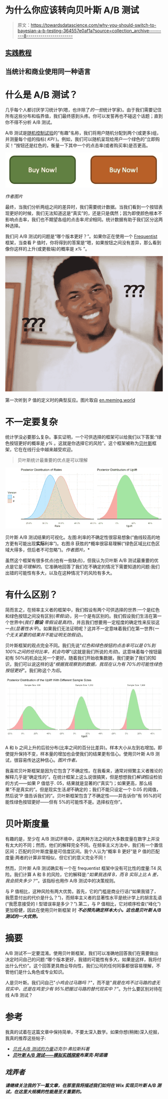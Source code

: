 # 为什么你应该转向贝叶斯 A/B 测试

> 原文：<https://towardsdatascience.com/why-you-should-switch-to-bayesian-a-b-testing-364557e0af1a?source=collection_archive---------8----------------------->

## [实践教程](https://towardsdatascience.com/tagged/hands-on-tutorials)

## 当统计和商业使用同一种语言

# 什么是 A/B 测试？

几乎每个人都讨厌学习统计学(嗯，也许除了*的一些*统计学家)。由于我们需要记住所有这些分布和临界值，我们最终感到头疼。你可以发誓再也不碰这个话题；直到你不得不分析 A/B 测试。

A/B 测试是[随机控制试验](http://en.wikipedia.org/wiki/Randomized_controlled_trial)的“有趣”名称，我们将用户随机分配到两个(或更多)组，并测量每个组的指标( *KPI* )。例如，我们可以随机呈现给用户一个绿色的“立即购买！”按钮还是红色的，衡量一下其中一个的点击率(或者购买率)是否更高。

![](img/dd107d0e3237456c2c49dd1dae29698a.png)

*作者图片*

最终，当我们分析两组之间的差异时，我们需要统计数据。当我们看到一个按钮表现更好的时候，我们无法知道这是“真实”的，还是只是偶然；因为即使颜色根本不影响点击率，我们也不期望各组的点击率*完全*相同。统计数据有助于我们区分这两种选择。

我们问 A/B 测试的问题是“哪个版本更好？”。如果你正在使用一个 [Frequentist](http://en.wikipedia.org/wiki/Frequentist_inference) 框架，当查看 P 值时，你将得到的答案是“嗯，如果按钮之间没有差异，那么看到像你这样的上升(或更极端)的概率是 *x%* ”。

![](img/8530138361c90e08bc36f55d0ede64da.png)

第一次听到 P 值的定义时的典型反应。图片取自 [en.meming.world](https://en.meming.world/wiki/Confused_Nick_Young)

# 不一定要复杂

统计学没必要那么复杂。事实证明，一个可供选择的框架可以给我们以下答案:“绿色按钮更好的概率是 *y%* 。这就是你选择它的风险”。这个框架被称为[贝叶斯](http://en.wikipedia.org/wiki/Bayesian_inference)框架，它在在线行业中越来越受欢迎。

> 贝叶斯统计最重要的优点是可以理解

![](img/c597c2614cc9efcc884b45eaebe408a9.png)

贝叶斯 A/B 测试结果的可视化。左图:利率的不确定性很容易想象(“曲线较高的地方更有可能出现**实际**利率”)。右图:B 获胜的*概率很容易理解(“绿色区域比红色区域大得多，但后者不可忽略”)。*作者图片。**

虽然这个框架有很多优点(也有一些缺点)，但我认为贝叶斯 A/B 测试最重要的优点是它是*可理解的*。它准确地回答了我们在不确定的情况下需要知道的问题:我们出错的可能性有多大，以及在这种情况下的风险有多大。

# 有什么区别？

简而言之，在频率主义者的框架中，我们假设有两个可供选择的世界:一个是红色和绿色按钮之间没有区别(*零假设*)，另一个是有区别的。我们假设我们生活在第一个世界中(*我们* ***假设*** *零假设是真的*)，并且我们想要用一定程度的确定性来反驳这一点(*显著性水平*)。如果我们无法证明呢？这并不一定意味着我们在第一世界(*一个无关紧要的结果并不能证明无效假设*)。

贝叶斯框架的观点完全不同。我们先说“*红色和绿色按钮的点击率可以是 0%到 100%之间的任何比率，机会均等*”(这就是我们所说的*先验*)。这意味着每个按钮最初有 50%的机会比另一个更好。随着我们开始收集数据，我们更新了我们的知识，我们可以说这样的话“*根据我观察到的数据，我现在认为有 70%的可能性绿色按钮更好*”。我们称这个*为后*。

![](img/dad23db2f673890493f6185d741743eb.png)

A 和 b 之间上升的后验分布(比率之间的百分比差异)。样本大小从左到右增加。即使提升保持不变，样本量的增加也会使我们的结果更有信心。使用贝叶斯 A/B 测试，很容易传达这种信心。*图片作者。*

我喜欢贝叶斯框架是因为它包含了不确定性。在我看来，通常对频繁主义者推论的解释几乎是“确定性的”。在统计框架上这么说很搞笑，但是想想我们*解读*假设检验的方式——如果 P 值低于. 05，结果就是显著的(“真实”)；如果更高，那么结果“不是真实的”。但是现实生活*是*不确定的；我们不能只设定一个 0.05 的阈值，然后说“P 值告诉我们的”。贝叶斯框架包含了不确定性——并告诉你“有 95%的可能性绿色按钮更好——但有 5%的可能性不是。选择权在你”。

# 贝叶斯度量

有趣的是，至少在 A/B 测试环境中，这两种方法之间的大多数度量在数字上并没有太大的不同；然而，他们的解释完全不同。在频率主义方法中，我们有一个置信区间；匹配的贝叶斯度量是可信度区间。我个人认为“概率 B 更好”是 P 值的匹配度量:两者的计算非常相似，但它们的意义完全不同！

然而，贝叶斯 A/B 测试确实有一个在 frequentist 框架中没有可比性的度量:T4 风险。我们计算 A 和 B 的风险，它的解释是:“*如果我选择 B，而 B 实际上比 A 差，我会损失多少？*”。该指标也用作 A/B 测试中的决策规则。

与 P 值相比，这种风险有两大优势。首先，它的门槛是商业行话(“如果我错了，我愿意付出的代价是什么？”)，而频率主义者的显著性水平是统计学上的胡言乱语(“我愿意接受的 I 型错误率是多少？”).第二，与 P 值相比，它对顺序检查(“峰化”)更加稳健，因此在使用贝叶斯框架 时 ***不必预先确定样本大小。这也是贝叶斯 A/B 测试的一大优势。***

# 摘要

A/B 测试不一定要混淆。使用贝叶斯框架，我们可以准确地回答我们在需要做出决定时问自己的问题:“哪个版本更好，我错的可能性有多大，如果是这样，我将付出什么代价”。这个回答更具商业导向性，我们公司的任何同事都很容易理解，不管他们是什么角色或专业知识。

人是贝叶斯。我们问自己"*小鸡会过马路吗？*"，而不是"*我是在鸡不过马路的虚无现实中，还是在鸡至少有 95%把握过马路的替代现实中？*”。为什么要区别对待在线 A/B 测试？

# 参考

我真的试着在这篇文章中保持简单，不要太深入数学。如果你想(稍微)深入挖掘，我真的推荐这些帖子:

*   *[*贝氏 A/B 测试的力量*](https://medium.com/convoy-tech/the-power-of-bayesian-a-b-testing-f859d2219d5)*迈克尔·弗拉斯科著**
*   ***[*贝叶斯 A/B 测试——模拟实践探索*](/exploring-bayesian-a-b-testing-with-simulations-7500b4fc55bc)*布莱克·阿诺德****

## ***戏弄者***

***请继续关注我的下一篇文章，在那里我将描述我们如何在 Wix 实现贝叶斯 A/B 测试，在这里大规模的性能是至关重要的。***